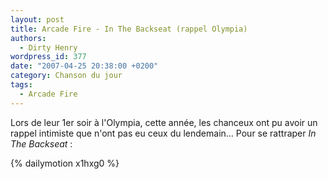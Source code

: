 ```yaml
---
layout: post
title: Arcade Fire - In The Backseat (rappel Olympia)
authors:
  - Dirty Henry
wordpress_id: 377
date: "2007-04-25 20:38:00 +0200"
category: Chanson du jour
tags:
  - Arcade Fire
---
```


Lors de leur 1er soir à l'Olympia, cette année, les chanceux ont pu avoir un
rappel intimiste que n'ont pas eu ceux du lendemain… Pour se rattraper *In The
Backseat* :

{% dailymotion x1hxg0 %}
